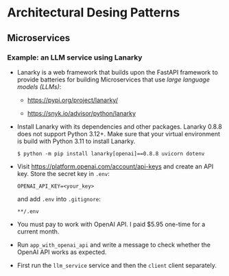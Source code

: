 # Architectural Desing Patterns

## Microservices

### Example: an LLM service using Lanarky

- Lanarky is a web framework that builds upon the FastAPI framework 
to provide batteries for building Microservices that use *large language models (LLMs)*:

  - https://pypi.org/project/lanarky/
  
  - https://snyk.io/advisor/python/lanarky


- Install Lanarky with its dependencies and other packages.
  Lanarky 0.8.8 does not support Python 3.12+. 
  Make sure that your virtual environment is build with Python 3.11 to install Lanarky.

  ```unix
  $ python -m pip install lanarky[openai]==0.8.8 uvicorn dotenv
  ```

- Visit https://platform.openai.com/account/api-keys and create an API key. 
  Store the secret key in `.env`:

  ```env
  OPENAI_API_KEY=<your_key>
  ```

  and add `.env` into `.gitignore`:

  ```
  **/.env
  ```

- You must pay to work with OpenAI API. I paid $5.95 one-time for a current month.


- Run `app_with_openai_api` and write a message to check whether the OpenAI API works as expected.


- First run the `llm_service` service and then the `client` client separately.